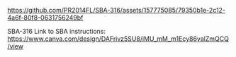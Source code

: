 

https://github.com/PR2014FL/SBA-316/assets/157775085/79350b1e-2c12-4a6f-80f8-0631756249bf

SBA-316
Link to SBA instructions: https://www.canva.com/design/DAFrivz5SU8/iMU_mM_m1Ecy86yalZmQCQ/view
